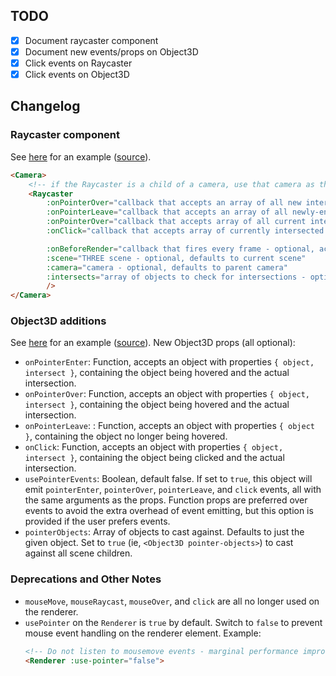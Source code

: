 ## TODO
- [X] Document raycaster component
- [X] Document new events/props on Object3D
- [X] Click events on Raycaster
- [X] Click events on Object3D

## Changelog

### Raycaster component

See [here](https://troisjs-instancedcolors.netlify.app/) for an example ([source](https://github.com/SaFrMo/trois-examples/blob/instanced-colors-standalone-demo/src/components/InstancedColors/InstancedColors.vue)).

```html
<Camera>
    <!-- if the Raycaster is a child of a camera, use that camera as the ray origin -->
    <Raycaster 
        :onPointerOver="callback that accepts an array of all new intersections, like onMouseEnter" 
        :onPointerLeave="callback that accepts an array of all newly-ended intersections, like onMouseLeave" 
        :onPointerOver="callback that accepts array of all current intersections"
        :onClick="callback that accepts array of currently intersected objects"

        :onBeforeRender="callback that fires every frame - optional, accepts the created raycaster. setting this property assumes the user is implementing all raycaster functionality and nullifies all other props and built-in functionality."
        :scene="THREE scene - optional, defaults to current scene"
        :camera="camera - optional, defaults to parent camera"
        :intersects="array of objects to check for intersections - optional, casts against all scene children by default"
        />
</Camera>
```

### Object3D additions

See [here](https://troisjs-pointer-tester-demo.netlify.app/) for an example ([source](https://github.com/SaFrMo/trois-examples/blob/pointer-tester-demo/src/components/PointerTester.vue)). New Object3D props (all optional):

* `onPointerEnter`: Function, accepts an object with properties `{ object, intersect }`, containing the object being hovered and the actual intersection.
* `onPointerOver`: Function, accepts an object with properties `{ object, intersect }`, containing the object being hovered and the actual intersection.
* `onPointerLeave`: : Function, accepts an object with properties `{ object }`, containing the object no longer being hovered.
* `onClick`: Function, accepts an object with properties `{ object, intersect }`, containing the object being clicked and the actual intersection.
* `usePointerEvents`: Boolean, default false. If set to `true`, this object will emit `pointerEnter`, `pointerOver`, `pointerLeave`, and `click` events, all with the same arguments as the props. Function props are preferred over events to avoid the extra overhead of event emitting, but this option is provided if the user prefers events.
* `pointerObjects`: Array of objects to cast against. Defaults to just the given object. Set to `true` (ie, `<Object3D pointer-objects>`) to cast against all scene children.

### Deprecations and Other Notes

* `mouseMove`, `mouseRaycast`, `mouseOver`, and `click` are all no longer used on the renderer.
* `usePointer` on the `Renderer` is `true` by default. Switch to `false` to prevent mouse event handling on the renderer element. Example:
    ```html
    <!-- Do not listen to mousemove events - marginal performance improvement -->
    <Renderer :use-pointer="false">
    ```